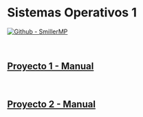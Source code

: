 # Sistemas Operativos 1

[![Github - SmillerMP](https://img.shields.io/badge/Github-SmillerMP-2ea44f)](https://github.com/SmillerMP)

</br>

## [Proyecto 1 - Manual](/Proyecto1/Documentation/Manual_Tecnico.md)

</br>

## [Proyecto 2 - Manual](/Proyecto2/Documentation/Manual_Tecnico.md)